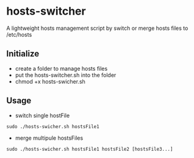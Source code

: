 # hosts-switcher
A lightweight hosts management script by switch or merge hosts files to /etc/hosts
## Initialize 
- create a folder to manage hosts files
- put the hosts-switcher.sh into the folder
- chmod +x hosts-swicher.sh
## Usage
- switch single hostFile
```
sudo ./hosts-swicher.sh hostsFile1
```
- merge multipule hostsFiles
```
sudo ./hosts-swicher.sh hostsFile1 hostsFile2 [hostsFile3...]
```
